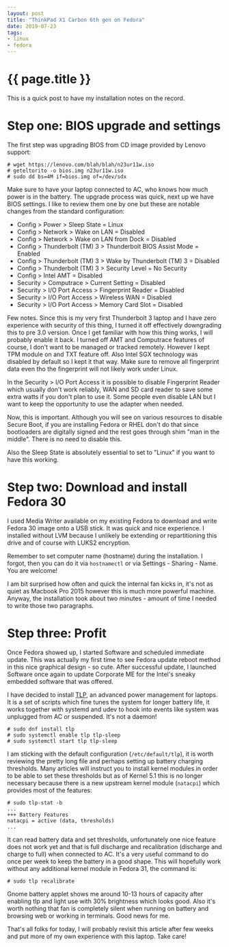 ```yaml
---
layout: post
title: "ThinkPad X1 Carbon 6th gen on Fedora"
date: 2019-07-23
tags:
- linux
- fedora
---
```

{{ page.title }}
================

This is a quick post to have my installation notes on the record.

# Step one: BIOS upgrade and settings

The first step was upgrading BIOS from CD image provided by Lenovo support:

    # wget https://lenovo.com/blah/blah/n23ur11w.iso
    # geteltorito -o bios.img n23ur11w.iso
    # sudo dd bs=4M if=bios.img of=/dev/sdx

Make sure to have your laptop connected to AC, who knows how much power is in
the battery. The upgrade process was quick, next up we have BIOS settings. I
like to review them one by one but these are notable changes from the standard
configuration:

* Config > Power > Sleep State = Linux
* Config > Network > Wake on LAN = Disabled
* Config > Network > Wake on LAN from Dock = Disabled
* Config > Thunderbolt (TM) 3 > Thunderbolt BIOS Assist Mode = Enabled
* Config > Thunderbolt (TM) 3 > Wake by Thunderbolt (TM) 3 = Disabled
* Config > Thunderbolt (TM) 3 > Security Level = No Security
* Config > Intel AMT = Disabled
* Security > Computrace > Current Setting = Disabled
* Security > I/O Port Access > Fingerprint Reader = Disabled
* Security > I/O Port Access > Wireless WAN = Disabled
* Security > I/O Port Access > Memory Card Slot = Disabled

Few notes. Since this is my very first Thunderbolt 3 laptop and I have zero
experience with security of this thing, I turned it off effectively downgrading
this to pre 3.0 version. Once I get familiar with how this thing works, I will
probably enable it back. I turned off AMT and Computrace features of course, I
don't want to be managed or tracked remotely. However I kept TPM module on and
TXT feature off. Also Intel SGX technology was disabled by default so I kept it
that way. Make sure to remove all fingerprint data even tho the fingerprint
will not likely work under Linux.

In the Security > I/O Port Access it is possible to disable Fingerprint Reader
which usually don't work reliably, WAN and SD card reader to save some extra
watts if you don't plan to use it. Some people even disable LAN but I want to
keep the opportunity to use the adapter when needed.

Now, this is important. Although you will see on various resources to disable
Secure Boot, if you are installing Fedora or RHEL don't do that since
bootloaders are digitally signed and the rest goes through shim "man in the
middle". There is no need to disable this.

Also the Sleep State is absolutely essential to set to "Linux" if you want to
have this working.

# Step two: Download and install Fedora 30

I used Media Writer available on my existing Fedora to download and write
Fedora 30 image onto a USB stick. It was quick and nice experience. I installed
without LVM because I unlikely be extending or repartitioning this drive and of
course with LUKS2 encryption.

Remember to set computer name (hostname) during the installation. I forgot,
then you can do it via `hostnamectl` or via Settings - Sharing - Name. You are
welcome!

I am bit surprised how often and quick the internal fan kicks in, it's not as
quiet as Macbook Pro 2015 however this is much more powerful machine. Anyway,
the installation took about two minutes - amount of time I needed to write
those two paragraphs.

# Step three: Profit

Once Fedora showed up, I started Software and scheduled immediate update. This
was actually my first time to see Fedora update reboot method in this nice
graphical design - so cute. After successful update, I launched Software once
again to update Corporate ME for the Intel's sneaky embedded software that was
offered.

I have decided to install
[TLP](https://linrunner.de/en/tlp/docs/tlp-linux-advanced-power-management.html),
an advanced power management for laptops. It is a set of scripts which fine
tunes the system for longer battery life, it works together with systemd and
udev to hook into events like system was unplugged from AC or suspended. It's
not a daemon!

    # sudo dnf install tlp
    # sudo systemctl enable tlp tlp-sleep
    # sudo systemctl start tlp tlp-sleep

I am sticking with the default configuration (`/etc/default/tlp`), it is worth
reviewing the pretty long file and perhaps setting up battery charging
thresholds. Many articles will instruct you to install kernel modules in order
to be able to set these thresholds but as of Kernel 5.1 this is no longer
necessary because there is a new upstream kernel module (`natacpi`) which
provides most of the features:

    # sudo tlp-stat -b
    ...
    +++ Battery Features
    natacpi = active (data, thresholds)
    ...

It can read battery data and set thresholds, unfortunately one nice feature
does not work yet and that is full discharge and recalibration (discharge and
charge to full) when connected to AC. It's a very useful command to do once per
week to keep the battery in a good shape. This will hopefully work without any
additional kernel module in Fedora 31, the command is:

    # sudo tlp recalibrate

Gnome battery applet shows me around 10-13 hours of capacity after enabling tlp
and light use with 30% brightness which looks good. Also it's worth nothing
that fan is completely silent when running on battery and browsing web or
working in terminals. Good news for me.

That's all folks for today, I will probably revisit this article after few
weeks and put more of my own experience with this laptop. Take care!
